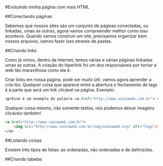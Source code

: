 #Evoluindo minha página com mais HTML

##Conectando páginas

Sabemos que nossos sites são um conjunto de páginas conectadas, ou linkadas, umas as outras, agora vamos compreender melhor como isso acontece. Quando vamos construir um site, precisamos organizar bem nossos arquivos, vamos fazer isso através de pastas.

##Criando links

Como já vimos, dentro da internet, temos várias e várias páginas linkadas umas as outras. A criação do hiperlink foi um dos responsáveis por tornar a web tão maravilhosa como ela é. 

Criar links em nossa página, pode ser muito útil, vamos agora aprender a cria-los. Qualquer coisa que aparece entre a abertura e fechamento de tags <a> é a parte que será um link clicável na página. Exemplo:

```html
<p>Esse é um exemplo de palavra <a href="http://www.vainaweb.com.br"> clicável </a>.</p>
```

Qualquer coisa mesmo, não somente textos, nós podemos deixar imagens clicáveis também!

```html
<a href="http://www.vainaweb.com.br">
    <img src="http://www.vainaweb.com.br/img/vainaweb.svg" alt="logo"/>
</a>
```

##Listando coisas

Existem três tipos de listas: as ordenadas, não ordenadas e de definições.

##Criando tabelas

